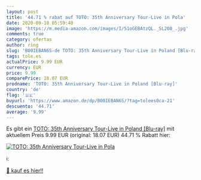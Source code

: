 ```yaml
---
layout: post
title: '44.71 % rabat auf TOTO: 35th Anniversary Tour-Live in Pola'
date: 2020-09-18 05:59:40
image: 'https://m.media-amazon.com/images/I/51oGEBAtzQL._SL200_.jpg'
comments: true
category: ofertas
author: ring
slug: 'B00IEBAN6S-de TOTO: 35th Anniversary Tour-Live in Poland [Blu-ray]'
tags: tole.es
actualPrice: 9.99 EUR
currency: EUR
price: 9.99
comparePrice: 18.07 EUR
prodname: 'TOTO: 35th Anniversary Tour-Live in Poland [Blu-ray]'
country: 'de'
flag: '🇩🇪'
buyurl: 'https://www.amazon.de/dp/B00IEBAN6S/?tag=tolees0ca-21'
descuento: '44.71'
average: '9.99'
---
```


Es gibt ein [TOTO: 35th Anniversary Tour-Live in Poland [Blu-ray]](https://www.amazon.de/dp/B00IEBAN6S/?tag=tolees0ca-21) mit aktuellem Preis 9.99 EUR (original: 18.07 EUR) 44.71 % Rabatt hier:

[![TOTO: 35th Anniversary Tour-Live in Pola](https://m.media-amazon.com/images/I/51oGEBAtzQL._SL200_.jpg)](https://www.amazon.de/dp/B00IEBAN6S/?tag=tolees0ca-21)

ℹ️:


[🛒 kauf es hier!!](https://www.amazon.de/dp/B00IEBAN6S/?tag=tolees0ca-21)
